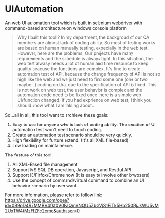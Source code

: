 # UIAutomation
An web UI automation tool which is built in selenium webdriver with command-based architecture on windows console platform

>Why I built this tool!?
>In my department, the backgroud of our QA members are almost lack of coding ability.
>So most of testing works are based on human manually testing, expecially in the web test.
However, here are the problems,
Our projects have many requirements and the schedule is always tight. In this situation, the web test alwasy needs a lot of human and time resource to keep quality beacuse the functions are complex.
It's fine to create automation test of API, because the change frequency of API is not so high like the web and we just
need to find some one (one or two maybe...) coding on that due to the specification of API is fixed.
    This is not work on web test, the user behavior is complex and the automation code need to be fixed once there is a simple web UI/function changed.
    If you had exprience on web test, I think you should know what I am takling about...

So...all in all, this tool want to archieve these goals:
1. Easy to use for anyone who is lack of coding ability. The creation of UI automation test won't need to touch coding.
2. Create an automation test scenario should be very quickly.
3. High flexibility for furture extend. (It's all XML file-based)
4. Low loading on maintainence.

The feature of this tool:
1. All XML-Based file management
2. Support MS SQL DB operation, Javascript, and Restful API
3. Support IE/Firfox/Chrome now (It is easy to involve other brwosers)
4. Use the concept of command/virtual command to combine an UI behavior scenario by user want.

For more information, please refer to follow link:
https://drive.google.com/open?id=0B9pD4RZMMBV4fkt0V0FaQmVNQU5ZbGVjS1FiTk5Hb25ORjJkWU5vM2UxTW4tMzFfZFc2cmc&authuser=0





